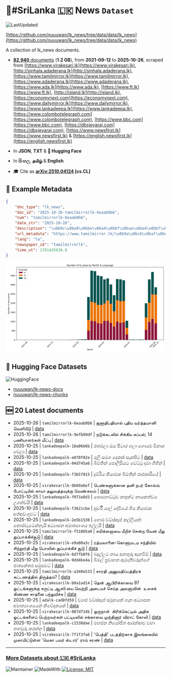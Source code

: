 # 📄#SriLanka 🇱🇰 News `Dataset`

![LastUpdated](https://img.shields.io/badge/last_updated-2025--10--26_04:46:07-green)

[https://github.com/nuuuwan/lk_news/tree/data/data/lk_news](https://github.com/nuuuwan/lk_news/tree/data/data/lk_news)

A collection of lk_news documents.

- [**82,940** documents](https://github.com/nuuuwan/lk_news/tree/data/data/lk_news) (**1.2 GB**), from **2021-09-12** to **2025-10-26**, scraped from [https://www.virakesari.lk](https://www.virakesari.lk), [http://sinhala.adaderana.lk](http://sinhala.adaderana.lk), [https://www.tamilmirror.lk](https://www.tamilmirror.lk), [https://www.adaderana.lk](https://www.adaderana.lk), [https://www.ada.lk](https://www.ada.lk), [https://www.ft.lk](https://www.ft.lk), [http://island.lk](http://island.lk), [https://economynext.com](https://economynext.com), [https://www.dailymirror.lk](https://www.dailymirror.lk), [https://www.lankadeepa.lk](https://www.lankadeepa.lk), [https://www.colombotelegraph.com](https://www.colombotelegraph.com), [https://www.bbc.com](https://www.bbc.com), [https://dbsjeyaraj.com](https://dbsjeyaraj.com), [https://www.newsfirst.lk](https://www.newsfirst.lk) & [https://english.newsfirst.lk](https://english.newsfirst.lk)

- In **JSON**, **TXT** & **🤗 Hugging Face**

- In **සිංහල**, **தமிழ்** & **English**

- 🎓 Cite as **[arXiv:2510.04124](https://arxiv.org/abs/2510.04124) [cs.CL]**

## 📝 Example Metadata

```json
{
    "doc_type": "lk_news",
    "doc_id": "2025-10-26-tamilmirrorlk-6eaab0b6",
    "num": "tamilmirrorlk-6eaab0b6",
    "date_str": "2025-10-26",
    "description": "\u0b9c\u0ba9\u0bbe\u0ba4\u0bbf\u0baa\u0ba4\u0bbf\u0baf\u0bbe\u0bb2\u0bcd \u0baa\u0bc1\u0ba4\u0bbf\u0baf \u0bb5\u0bb0\u0bcd\u0ba4\u0bcd\u0ba4\u0bae\u0bbe\u0ba9\u0bbf \u0bb5\u0bc6\u0bb3\u0bbf\u0baf\u0bc0\u0b9f\u0bc1",
    "url_metadata": "https://www.tamilmirror.lk/\u0b9a\u0bc6\u0baf\u0bcd\u0ba4\u0bbf\u0b95\u0bb3\u0bcd/\u0b9c\u0ba9\u0bbe\u0ba4\u0bbf\u0baa\u0ba4\u0bbf\u0baf\u0bbe\u0bb2\u0bcd-\u0baa\u0bc1\u0ba4\u0bbf\u0baf-\u0bb5\u0bb0\u0bcd\u0ba4\u0bcd\u0ba4\u0bae\u0bbe\u0ba9\u0bbf-\u0bb5\u0bc6\u0bb3\u0bbf\u0baf\u0bc0\u0b9f\u0bc1/175-366829",
    "lang": "ta",
    "newspaper_id": "tamilmirrorlk",
    "time_ut": 1761425636.0
}
```

![Chart](https://raw.githubusercontent.com/nuuuwan/lk_news/refs/heads/data/data/lk_news/docs_by_month_and_lang.png)

## 🤗 Hugging Face Datasets

![HuggingFace](https://img.shields.io/badge/-HuggingFace-FDEE21?style=for-the-badge&logo=HuggingFace)

- [nuuuwan/lk-news-docs](https://huggingface.co/datasets/nuuuwan/lk-news-docs)
- [nuuuwan/lk-news-chunks](https://huggingface.co/datasets/nuuuwan/lk-news-chunks)

## 🆕 20 Latest documents

- 2025-10-26 | `tamilmirrorlk-6eaab0b6` | ஜனாதிபதியால் புதிய வர்த்தமானி வெளியீடு | [data](https://github.com/nuuuwan/lk_news/tree/data/data/lk_news/2020s/2025/2025-10-26-tamilmirrorlk-6eaab0b6)
- 2025-10-26 | `tamilmirrorlk-9efb99df` | நடுக்கடலில் சிக்கிய கப்பல்; 14 பணியாளர்கள் மீட்பு | [data](https://github.com/nuuuwan/lk_news/tree/data/data/lk_news/2020s/2025/2025-10-26-tamilmirrorlk-9efb99df)
- 2025-10-25 | `lankadeepalk-18a06b6b` | රතඹලා ඔය පිටාර ගලා ගොයම විනාශ වෙලා | [data](https://github.com/nuuuwan/lk_news/tree/data/data/lk_news/2020s/2025/2025-10-25-lankadeepalk-18a06b6b)
- 2025-10-25 | `lankadeepalk-e070f02e` | ගුලි සමග දෙකක් සැකපිට | [data](https://github.com/nuuuwan/lk_news/tree/data/data/lk_news/2020s/2025/2025-10-25-lankadeepalk-e070f02e)
- 2025-10-25 | `lankadeepalk-04d745a6` | බීමතින් පොලිසියට වෙට්ටු දමා ගිහින් | [data](https://github.com/nuuuwan/lk_news/tree/data/data/lk_news/2020s/2025/2025-10-25-lankadeepalk-04d745a6)
- 2025-10-25 | `lankadeepalk-f3b57015` | දුම්රිය නියාමක බීමතින් රාජකාරියේ | [data](https://github.com/nuuuwan/lk_news/tree/data/data/lk_news/2020s/2025/2025-10-25-lankadeepalk-f3b57015)
- 2025-10-25 | `virakesarilk-9b69a6ef` | பெண்களுக்கான தனி நபர் கோல்வ் போட்டியில் காயா தலுவத்தவுக்கு வெண்கலம் | [data](https://github.com/nuuuwan/lk_news/tree/data/data/lk_news/2020s/2025/2025-10-25-virakesarilk-9b69a6ef)
- 2025-10-25 | `lankadeepalk-f073a8d3` | පොහොට්ටුව කතුන්ට නායකත්වය උගන්වයි | [data](https://github.com/nuuuwan/lk_news/tree/data/data/lk_news/2020s/2025/2025-10-25-lankadeepalk-f073a8d3)
- 2025-10-25 | `lankadeepalk-f3621cbe` | සුර්වී යාල් දේවියේ ගිය නියාමක අත්අඩංගුවට | [data](https://github.com/nuuuwan/lk_news/tree/data/data/lk_news/2020s/2025/2025-10-25-lankadeepalk-f3621cbe)
- 2025-10-25 | `lankadeepalk-2e5b1530` | හොර වට්ස්ඇප් කල්ලියක්: නොරවැටෙන්නැයි අධ්‍යාපන අමාත්‍යාංශය ඉල්ලයි | [data](https://github.com/nuuuwan/lk_news/tree/data/data/lk_news/2020s/2025/2025-10-25-lankadeepalk-2e5b1530)
- 2025-10-25 | `tamilmirrorlk-f51805a0` | சமிக்ஞையை மீறிச் சென்ற வேன் மீது துப்பாக்கிச்சூடு | [data](https://github.com/nuuuwan/lk_news/tree/data/data/lk_news/2020s/2025/2025-10-25-tamilmirrorlk-f51805a0)
- 2025-10-25 | `virakesarilk-e9a00a3c` | ரத்மலானை-கொளுமடம சந்தியில் சிற்றூர்தி மீது பொலிஸ் துப்பாக்கிச் சூடு | [data](https://github.com/nuuuwan/lk_news/tree/data/data/lk_news/2020s/2025/2025-10-25-virakesarilk-e9a00a3c)
- 2025-10-25 | `lankadeepalk-6d7fb8f6` | බදුල්ලට නාය අනතුරු ඇඟවීම් | [data](https://github.com/nuuuwan/lk_news/tree/data/data/lk_news/2020s/2025/2025-10-25-lankadeepalk-6d7fb8f6)
- 2025-10-25 | `lankadeepalk-9dd4be4a` | බිමල් ප්‍රවාහන ඇමැතිවරුන්ගේ ජාත්‍යන්තර සමුළුවට | [data](https://github.com/nuuuwan/lk_news/tree/data/data/lk_news/2020s/2025/2025-10-25-lankadeepalk-9dd4be4a)
- 2025-10-25 | `tamilmirrorlk-a340e533` | சாரதி அனுமதிப்பத்திரக் கட்டணத்தில் திருத்தம்? | [data](https://github.com/nuuuwan/lk_news/tree/data/data/lk_news/2020s/2025/2025-10-25-tamilmirrorlk-a340e533)
- 2025-10-25 | `virakesarilk-b0a1ad14` | தென் ஆபிரிக்காவை 97 ஓட்டங்களுக்கு சுருட்டி ஆஸி.யை வெற்றி அடையச் செய்த அலனாவின்  உலகக் கிண்ண சாதனை பந்துவீச்சு | [data](https://github.com/nuuuwan/lk_news/tree/data/data/lk_news/2020s/2025/2025-10-25-virakesarilk-b0a1ad14)
- 2025-10-25 | `adalk-cad8fd59` | ව්‍යාජ වට්ස්ඇප් සමූහයක් ගැන අධ්‍යාපන අමාත්‍යාංශයෙන් නිවේදනයක් | [data](https://github.com/nuuuwan/lk_news/tree/data/data/lk_news/2020s/2025/2025-10-25-adalk-cad8fd59)
- 2025-10-25 | `virakesarilk-007d714b` | ஒருநாள்  கிரிக்கெட்டில் அதிக ஓட்டங்களைப் பெற்றவர்கள் பட்டியலில் சங்காவை முந்தினார் விராட் கோலி | [data](https://github.com/nuuuwan/lk_news/tree/data/data/lk_news/2020s/2025/2025-10-25-virakesarilk-007d714b)
- 2025-10-25 | `lankadeepalk-c1538dae` | මහජන නියෝජිත ආරක්ෂාව වහා තහවුරු කරන්න | [data](https://github.com/nuuuwan/lk_news/tree/data/data/lk_news/2020s/2025/2025-10-25-lankadeepalk-c1538dae)
- 2025-10-25 | `virakesarilk-7f1f3fa6` | 'பெத்தி'  படத்திற்காக இலங்கையில் முகாமிட்டுள்ள 'மெகா பவர் ஸ்டார்' ராம் சரண் | [data](https://github.com/nuuuwan/lk_news/tree/data/data/lk_news/2020s/2025/2025-10-25-virakesarilk-7f1f3fa6)

---

### [More Datasets about 🇱🇰 #SriLanka](https://github.com/nuuuwan/lk_datasets)

![Maintainer](https://img.shields.io/badge/maintainer-nuuuwan-red)
![MadeWith](https://img.shields.io/badge/made_with-python-blue)
[![License: MIT](https://img.shields.io/badge/License-MIT-yellow.svg)](https://opensource.org/licenses/MIT)
